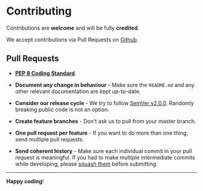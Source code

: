 # Contributing

Contributions are **welcome** and will be fully **credited**.

We accept contributions via Pull Requests on [Github](https://github.com/exonet/certbot-dns-exonet).

## Pull Requests

- **[PEP 8 Coding Standard](https://www.python.org/dev/peps/pep-0008/)**.

- **Document any change in behaviour** - Make sure the `README.md` and any other relevant documentation are kept up-to-date.

- **Consider our release cycle** - We try to follow [SemVer v2.0.0](http://semver.org/). Randomly breaking public code is not an option.

- **Create feature branches** - Don't ask us to pull from your master branch.

- **One pull request per feature** - If you want to do more than one thing, send multiple pull requests.

- **Send coherent history** - Make sure each individual commit in your pull request is meaningful. If you had to make multiple intermediate commits while developing, please [squash them](http://www.git-scm.com/book/en/v2/Git-Tools-Rewriting-History#Changing-Multiple-Commit-Messages) before submitting.

---

**Happy coding**!
